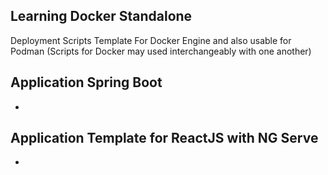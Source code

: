 ## Learning Docker Standalone
Deployment Scripts Template For Docker Engine and also usable for Podman (Scripts for Docker may used interchangeably with one another)

## Application Spring Boot
-

## Application Template for ReactJS with NG Serve
- 


